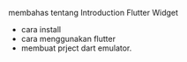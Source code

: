 membahas tentang Introduction Flutter Widget
- cara install
- cara menggunakan flutter
- membuat prject dart emulator.

